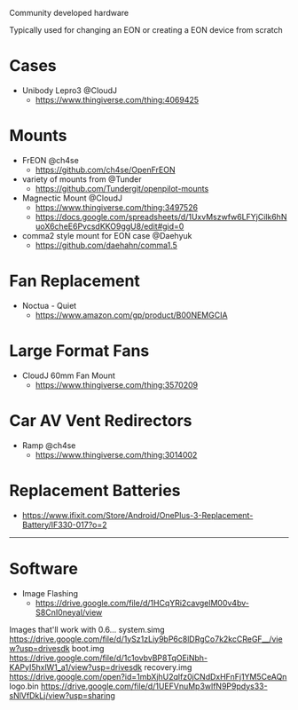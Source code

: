 Community developed hardware

Typically used for changing an EON or creating a EON device from scratch

# Cases

* Unibody Lepro3 @CloudJ
  * https://www.thingiverse.com/thing:4069425

# Mounts

* FrEON @ch4se
  * https://github.com/ch4se/OpenFrEON
* variety of mounts from @Tunder
  * https://github.com/Tundergit/openpilot-mounts
* Magnectic Mount @CloudJ 
  * https://www.thingiverse.com/thing:3497526
  * https://docs.google.com/spreadsheets/d/1UxvMszwfw6LFYjCilk6hNuoX6cheE6PvcsdKKO9ggU8/edit#gid=0
* comma2 style mount for EON case @Daehyuk
  * https://github.com/daehahn/comma1.5

# Fan Replacement

* Noctua - Quiet
  * https://www.amazon.com/gp/product/B00NEMGCIA

# Large Format Fans

* CloudJ 60mm Fan Mount
  * https://www.thingiverse.com/thing:3570209

# Car AV Vent Redirectors

* Ramp @ch4se
  * https://www.thingiverse.com/thing:3014002

# Replacement Batteries

* https://www.ifixit.com/Store/Android/OnePlus-3-Replacement-Battery/IF330-017?o=2

---

# Software

* Image Flashing
  * https://drive.google.com/file/d/1HCqYRi2cavgelM00v4bv-S8CnI0neyaI/view

Images that'll work with 0.6...
system.simg https://drive.google.com/file/d/1ySz1zLiy9bP6c8lDRgCo7k2kcCReGF__/view?usp=drivesdk
boot.img https://drive.google.com/file/d/1c1ovbvBP8TqOEiNbh-KAPyI5hxlW1_a1/view?usp=drivesdk
recovery.img https://drive.google.com/open?id=1mbXjhU2qlfz0jCNdDxHFnFj1YM5CeAQn
logo.bin https://drive.google.com/file/d/1UEFVnuMp3wlfN9P9pdys33-sNlVfDkLj/view?usp=sharing

